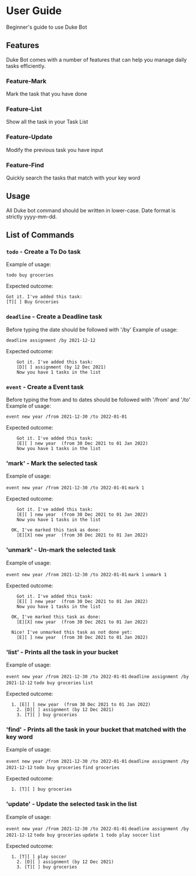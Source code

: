 # User Guide
Beginner's guide to use Duke Bot
## Features
Duke Bot comes with a number of features that can help you
manage daily tasks efficiently.

### Feature-Mark

Mark the task that you have done

### Feature-List

Show all the task in your Task List

### Feature-Update

Modify the previous task you have input

### Feature-Find

Quickly search the tasks that match with your
key word

## Usage
All Duke bot command should be written in lower-case.
Date format is strictly yyyy-mm-dd.

## List of Commands
### `todo` - Create a To Do task

Example of usage:

`todo buy groceries`

Expected outcome:
```
Got it. I've added this task:
[T][ ] Buy Groceries
```
### `deadline` - Create a Deadline task
Before typing the date should be followed with '/by'
Example of usage:

`deadline assignment /by 2021-12-12`

Expected outcome:
```
	Got it. I've added this task:
	[D][ ] assignment (by 12 Dec 2021)
	Now you have 1 tasks in the list
```

### `event` - Create a Event task
Before typing the from and to dates should be followed with '/from' and '/to'
Example of usage:

`event new year /from 2021-12-30 /to 2022-01-01`

Expected outcome:
```
	Got it. I've added this task:
	[E][ ] new year  (from 30 Dec 2021 to 01 Jan 2022)
	Now you have 1 tasks in the list
```

### 'mark' - Mark the selected task
Example of usage:

`event new year /from 2021-12-30 /to 2022-01-01`
`mark 1`

Expected outcome:
```
	Got it. I've added this task:
	[E][ ] new year  (from 30 Dec 2021 to 01 Jan 2022)
	Now you have 1 tasks in the list
  
  OK, I've marked this task as done:
	[E][X] new year  (from 30 Dec 2021 to 01 Jan 2022)
```

### 'unmark' - Un-mark the selected task
Example of usage:

`event new year /from 2021-12-30 /to 2022-01-01`
`mark 1`
`unmark 1`

Expected outcome:
```
	Got it. I've added this task:
	[E][ ] new year  (from 30 Dec 2021 to 01 Jan 2022)
	Now you have 1 tasks in the list
  
  OK, I've marked this task as done:
	[E][X] new year  (from 30 Dec 2021 to 01 Jan 2022)
  
  Nice! I've unmarked this task as not done yet:
	[E][ ] new year  (from 30 Dec 2021 to 01 Jan 2022)
```

### 'list' - Prints all the task in your bucket
Example of usage:

`event new year /from 2021-12-30 /to 2022-01-01`
`deadline assignment /by 2021-12-12`
`todo buy groceries`
`list`

Expected outcome:
```
  1. [E][ ] new year  (from 30 Dec 2021 to 01 Jan 2022)
	2. [D][ ] assignment (by 12 Dec 2021)
	3. [T][ ] buy groceries
```

### 'find' - Prints all the task in your bucket that matched with the key word
Example of usage:

`event new year /from 2021-12-30 /to 2022-01-01`
`deadline assignment /by 2021-12-12`
`todo buy groceries`
`find groceries`

Expected outcome:
```
  1. [T][ ] buy groceries
```

### 'update' - Update the selected task in the list
Example of usage:

`event new year /from 2021-12-30 /to 2022-01-01`
`deadline assignment /by 2021-12-12`
`todo buy groceries`
`update 1 todo play soccer`
`list`

Expected outcome:
```
  1. [T][ ] play soccer
	2. [D][ ] assignment (by 12 Dec 2021)
	3. [T][ ] buy groceries
```
